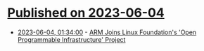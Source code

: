 # [Published on 2023-06-04](index.md)

* [2023-06-04, 01:34:00](https://hardware.slashdot.org/story/23/06/04/0040235/arm-joins-linux-foundations-open-programmable-infrastructure-project?utm_source=rss1.0mainlinkanon&utm_medium=feed) - [ARM Joins Linux Foundation's 'Open Programmable Infrastructure' Project](https://hardware.slashdot.org/story/23/06/04/0040235/arm-joins-linux-foundations-open-programmable-infrastructure-project?utm_source=rss1.0mainlinkanon&utm_medium=feed)
